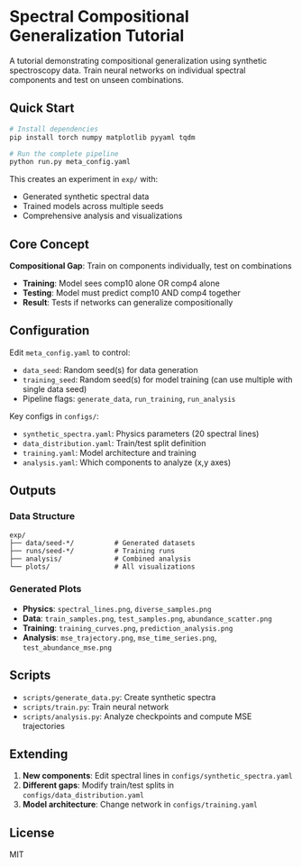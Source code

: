 # Spectral Compositional Generalization Tutorial

A tutorial demonstrating compositional generalization using synthetic spectroscopy data. Train neural networks on individual spectral components and test on unseen combinations.

## Quick Start

```bash
# Install dependencies
pip install torch numpy matplotlib pyyaml tqdm

# Run the complete pipeline
python run.py meta_config.yaml
```

This creates an experiment in `exp/` with:
- Generated synthetic spectral data
- Trained models across multiple seeds
- Comprehensive analysis and visualizations

## Core Concept

**Compositional Gap**: Train on components individually, test on combinations
- **Training**: Model sees comp10 alone OR comp4 alone  
- **Testing**: Model must predict comp10 AND comp4 together
- **Result**: Tests if networks can generalize compositionally

## Configuration

Edit `meta_config.yaml` to control:
- `data_seed`: Random seed(s) for data generation
- `training_seed`: Random seed(s) for model training (can use multiple with single data seed)
- Pipeline flags: `generate_data`, `run_training`, `run_analysis`

Key configs in `configs/`:
- `synthetic_spectra.yaml`: Physics parameters (20 spectral lines)
- `data_distribution.yaml`: Train/test split definition
- `training.yaml`: Model architecture and training
- `analysis.yaml`: Which components to analyze (x,y axes)

## Outputs

### Data Structure
```
exp/
├── data/seed-*/          # Generated datasets
├── runs/seed-*/          # Training runs  
├── analysis/             # Combined analysis
└── plots/                # All visualizations
```

### Generated Plots
- **Physics**: `spectral_lines.png`, `diverse_samples.png`
- **Data**: `train_samples.png`, `test_samples.png`, `abundance_scatter.png`
- **Training**: `training_curves.png`, `prediction_analysis.png`
- **Analysis**: `mse_trajectory.png`, `mse_time_series.png`, `test_abundance_mse.png`

## Scripts

- `scripts/generate_data.py`: Create synthetic spectra
- `scripts/train.py`: Train neural network
- `scripts/analysis.py`: Analyze checkpoints and compute MSE trajectories

## Extending

1. **New components**: Edit spectral lines in `configs/synthetic_spectra.yaml`
2. **Different gaps**: Modify train/test splits in `configs/data_distribution.yaml`
3. **Model architecture**: Change network in `configs/training.yaml`

## License

MIT